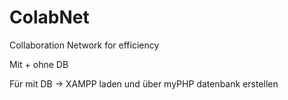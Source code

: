 # ColabNet
Collaboration Network for efficiency


Mit + ohne DB

Für mit DB -> XAMPP laden und über myPHP datenbank erstellen
